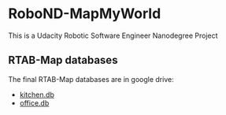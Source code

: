 # RoboND-MapMyWorld

This is a Udacity Robotic Software Engineer Nanodegree Project

## RTAB-Map databases

The final RTAB-Map databases are in google drive:
- [kitchen.db](https://drive.google.com/open?id=1qNdVnhTN3wtVlH_cuhkSa7sm7kLH98QY)
- [office.db](https://drive.google.com/open?id=1wbJfWYFZumDnKwNf2jHz8VqBmRrws-UK)